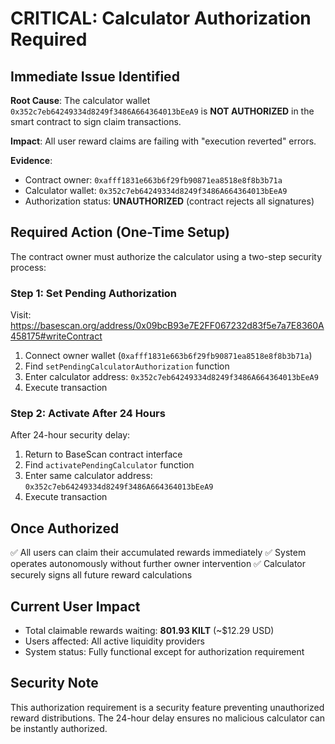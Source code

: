 # CRITICAL: Calculator Authorization Required

## Immediate Issue Identified

**Root Cause**: The calculator wallet `0x352c7eb64249334d8249f3486A664364013bEeA9` is **NOT AUTHORIZED** in the smart contract to sign claim transactions.

**Impact**: All user reward claims are failing with "execution reverted" errors.

**Evidence**: 
- Contract owner: `0xafff1831e663b6f29fb90871ea8518e8f8b3b71a`
- Calculator wallet: `0x352c7eb64249334d8249f3486A664364013bEeA9`
- Authorization status: **UNAUTHORIZED** (contract rejects all signatures)

## Required Action (One-Time Setup)

The contract owner must authorize the calculator using a two-step security process:

### Step 1: Set Pending Authorization
Visit: https://basescan.org/address/0x09bcB93e7E2FF067232d83f5e7a7E8360A458175#writeContract

1. Connect owner wallet (`0xafff1831e663b6f29fb90871ea8518e8f8b3b71a`)
2. Find `setPendingCalculatorAuthorization` function
3. Enter calculator address: `0x352c7eb64249334d8249f3486A664364013bEeA9`
4. Execute transaction

### Step 2: Activate After 24 Hours
After 24-hour security delay:
1. Return to BaseScan contract interface
2. Find `activatePendingCalculator` function
3. Enter same calculator address: `0x352c7eb64249334d8249f3486A664364013bEeA9`
4. Execute transaction

## Once Authorized

✅ All users can claim their accumulated rewards immediately
✅ System operates autonomously without further owner intervention
✅ Calculator securely signs all future reward calculations

## Current User Impact

- Total claimable rewards waiting: **801.93 KILT** (~$12.29 USD)
- Users affected: All active liquidity providers
- System status: Fully functional except for authorization requirement

## Security Note

This authorization requirement is a security feature preventing unauthorized reward distributions. The 24-hour delay ensures no malicious calculator can be instantly authorized.